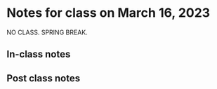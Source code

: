 # Notes for class on March 16, 2023

NO CLASS. SPRING BREAK.

## In-class notes

## Post class notes